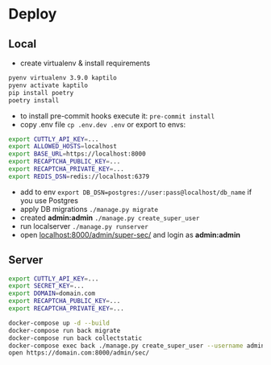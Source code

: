 # Deploy
## Local
- create virtualenv & install requirements
```bash
pyenv virtualenv 3.9.0 kaptilo
pyenv activate kaptilo
pip install poetry
poetry install
``` 
- to install pre-commit hooks execute it: `pre-commit install`
- copy .env file `cp .env.dev .env` or export to envs:
```bash
export CUTTLY_API_KEY=...
export ALLOWED_HOSTS=localhost
export BASE_URL=https://localhost:8000
export RECAPTCHA_PUBLIC_KEY=...
export RECAPTCHA_PRIVATE_KEY=...
export REDIS_DSN=redis://localhost:6379
``` 
- add to env `export DB_DSN=postgres://user:pass@localhost/db_name` if you use Postgres 
- apply DB migrations `./manage.py migrate`
- created **admin:admin** `./manage.py create_super_user`
- run localserver `./manage.py runserver`
- open [localhost:8000/admin/super-sec/](http://localhost:8000/admin/super-sec/) and login as **admin:admin**

## Server
```bash
export CUTTLY_API_KEY=...
export SECRET_KEY=...
export DOMAIN=domain.com
export RECAPTCHA_PUBLIC_KEY=...
export RECAPTCHA_PRIVATE_KEY=...

docker-compose up -d --build
docker-compose run back migrate
docker-compose run back collectstatic
docker-compose exec back ./manage.py create_super_user --username admin --password sup-pass-123
open https://domain.com:8000/admin/sec/
```
